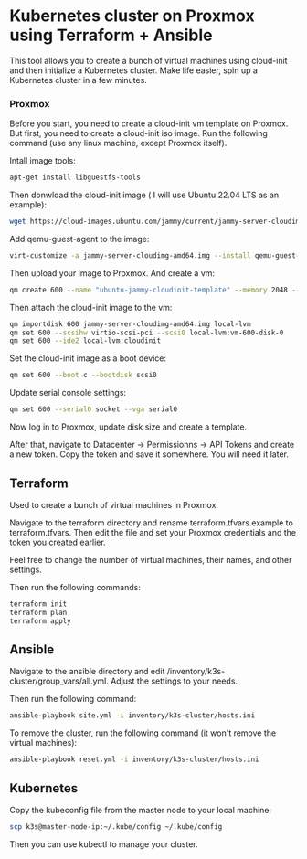 # Kubernetes cluster on Proxmox using Terraform + Ansible

This tool allows you to create a bunch of virtual machines using cloud-init and then initialize a Kubernetes cluster. Make life easier, spin up a Kubernetes cluster in a few minutes.

### Proxmox

Before you start, you need to create a cloud-init vm template on Proxmox.
But first, you need to create a cloud-init iso image. Run the following command (use any linux machine, except Proxmox itself).

Intall image tools:

```bash
apt-get install libguestfs-tools
```

Then donwload the cloud-init image ( I will use Ubuntu 22.04 LTS as an example):

```bash
wget https://cloud-images.ubuntu.com/jammy/current/jammy-server-cloudimg-amd64.img
```

Add qemu-guest-agent to the image:

```bash
virt-customize -a jammy-server-cloudimg-amd64.img --install qemu-guest-agent
```

Then upload your image to Proxmox. And create a vm:

```bash
qm create 600 --name "ubuntu-jammy-cloudinit-template" --memory 2048 --net0 virtio,bridge=vmbr0
```

Then attach the cloud-init image to the vm:

```bash
qm importdisk 600 jammy-server-cloudimg-amd64.img local-lvm
qm set 600 --scsihw virtio-scsi-pci --scsi0 local-lvm:vm-600-disk-0
qm set 600 --ide2 local-lvm:cloudinit
```

Set the cloud-init image as a boot device:

```bash
qm set 600 --boot c --bootdisk scsi0
```

Update serial console settings:

```bash
qm set 600 --serial0 socket --vga serial0
```

Now log in to Proxmox, update disk size and create a template.

After that, navigate to Datacenter -> Permissionns -> API Tokens and create a new token. Copy the token and save it somewhere. You will need it later.

## Terraform

Used to create a bunch of virtual machines in Proxmox.

Navigate to the terraform directory and rename terraform.tfvars.example to terraform.tfvars. Then edit the file and set your Proxmox credentials and the token you created earlier.

Feel free to change the number of virtual machines, their names, and other settings.

Then run the following commands:

```bash
terraform init
terraform plan
terraform apply
```

## Ansible

Navigate to the ansible directory and edit /inventory/k3s-cluster/group_vars/all.yml. Adjust the settings to your needs.

Then run the following command:

```bash
ansible-playbook site.yml -i inventory/k3s-cluster/hosts.ini
```

To remove the cluster, run the following command (it won't remove the virtual machines):

```bash
ansible-playbook reset.yml -i inventory/k3s-cluster/hosts.ini
```

## Kubernetes

Copy the kubeconfig file from the master node to your local machine:

```bash
scp k3s@master-node-ip:~/.kube/config ~/.kube/config
```

Then you can use kubectl to manage your cluster.
